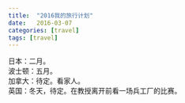 ```yaml
---
title:  "2016我的旅行计划"
date:   2016-03-07 
categories: [travel]
tags: [travel]
---
```

日本：二月。  
波士顿：五月。  
加拿大：待定。看家人。  
英国：冬天，待定。在教授离开前看一场兵工厂的比赛。  

